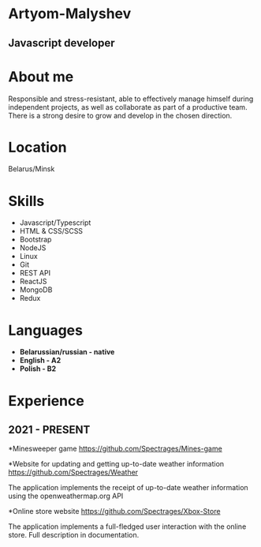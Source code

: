 # Artyom-Malyshev
## Javascript developer

# About me

Responsible and stress-resistant, able to effectively manage himself during independent projects, as well as collaborate as part of a productive team. There is a strong desire to grow and develop in the chosen direction.

# Location
Belarus/Minsk

# Skills

* Javascript/Typescript
* HTML & CSS/SCSS
* Bootstrap
* NodeJS
* Linux
* Git
* REST API
* ReactJS
* MongoDB
* Redux

# Languages
* **Belarussian/russian - native**
* **English - A2**
* **Polish - B2** 

# Experience

## 2021 - PRESENT

*Minesweeper game
  https://github.com/Spectrages/Mines-game
  
*Website for updating and getting up-to-date weather information
   https://github.com/Spectrages/Weather
   
   The application implements the receipt of up-to-date weather information using the openweathermap.org API
   
*Online store website
   https://github.com/Spectrages/Xbox-Store
   
   The application implements a full-fledged user interaction with the online store. 
   Full description in documentation.

